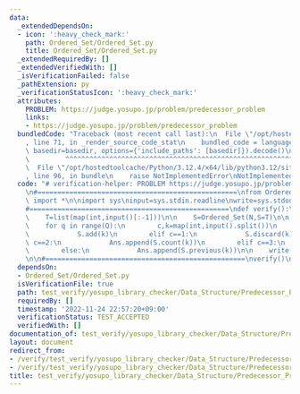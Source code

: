 ```yaml
---
data:
  _extendedDependsOn:
  - icon: ':heavy_check_mark:'
    path: Ordered_Set/Ordered_Set.py
    title: Ordered_Set/Ordered_Set.py
  _extendedRequiredBy: []
  _extendedVerifiedWith: []
  _isVerificationFailed: false
  _pathExtension: py
  _verificationStatusIcon: ':heavy_check_mark:'
  attributes:
    PROBLEM: https://judge.yosupo.jp/problem/predecessor_problem
    links:
    - https://judge.yosupo.jp/problem/predecessor_problem
  bundledCode: "Traceback (most recent call last):\n  File \"/opt/hostedtoolcache/Python/3.12.4/x64/lib/python3.12/site-packages/onlinejudge_verify/documentation/build.py\"\
    , line 71, in _render_source_code_stat\n    bundled_code = language.bundle(stat.path,\
    \ basedir=basedir, options={'include_paths': [basedir]}).decode()\n          \
    \         ^^^^^^^^^^^^^^^^^^^^^^^^^^^^^^^^^^^^^^^^^^^^^^^^^^^^^^^^^^^^^^^^^^^^^^^^^^^^^^^^^\n\
    \  File \"/opt/hostedtoolcache/Python/3.12.4/x64/lib/python3.12/site-packages/onlinejudge_verify/languages/python.py\"\
    , line 96, in bundle\n    raise NotImplementedError\nNotImplementedError\n"
  code: "# verification-helper: PROBLEM https://judge.yosupo.jp/problem/predecessor_problem\n\
    \n#==================================================\nfrom Ordered_Set.Ordered_Set\
    \ import *\n\nimport sys\ninput=sys.stdin.readline\nwrite=sys.stdout.write\n\n\
    #==================================================\ndef verify():\n    N,Q=map(int,input().split())\n\
    \    T=list(map(int,input()[:-1]))\n\n    S=Ordered_Set(N,S=T)\n\n    Ans=[]\n\
    \    for q in range(Q):\n        c,k=map(int,input().split())\n        if c==0:\n\
    \            S.add(k)\n        elif c==1:\n            S.discard(k)\n        elif\
    \ c==2:\n            Ans.append(S.count(k))\n        elif c==3:\n            Ans.append(S.next(k))\n\
    \        else:\n            Ans.append(S.previous(k))\n\n    write(\"\\n\".join(map(str,Ans)))\n\
    \n\n#==================================================\nverify()\n"
  dependsOn:
  - Ordered_Set/Ordered_Set.py
  isVerificationFile: true
  path: test_verify/yosupo_library_checker/Data_Structure/Predecessor_Problem-Ordered_Set.test.py
  requiredBy: []
  timestamp: '2022-11-24 22:57:20+09:00'
  verificationStatus: TEST_ACCEPTED
  verifiedWith: []
documentation_of: test_verify/yosupo_library_checker/Data_Structure/Predecessor_Problem-Ordered_Set.test.py
layout: document
redirect_from:
- /verify/test_verify/yosupo_library_checker/Data_Structure/Predecessor_Problem-Ordered_Set.test.py
- /verify/test_verify/yosupo_library_checker/Data_Structure/Predecessor_Problem-Ordered_Set.test.py.html
title: test_verify/yosupo_library_checker/Data_Structure/Predecessor_Problem-Ordered_Set.test.py
---
```

